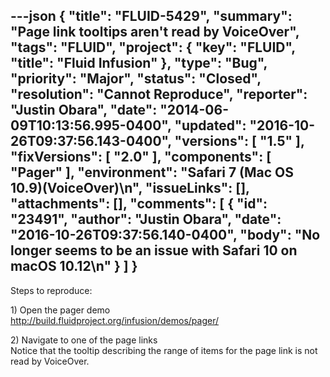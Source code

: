 ---json
{
  "title": "FLUID-5429",
  "summary": "Page link tooltips aren't read by VoiceOver",
  "tags": "FLUID",
  "project": {
    "key": "FLUID",
    "title": "Fluid Infusion"
  },
  "type": "Bug",
  "priority": "Major",
  "status": "Closed",
  "resolution": "Cannot Reproduce",
  "reporter": "Justin Obara",
  "date": "2014-06-09T10:13:56.995-0400",
  "updated": "2016-10-26T09:37:56.143-0400",
  "versions": [
    "1.5"
  ],
  "fixVersions": [
    "2.0"
  ],
  "components": [
    "Pager"
  ],
  "environment": "Safari 7 (Mac OS 10.9)(VoiceOver)\n",
  "issueLinks": [],
  "attachments": [],
  "comments": [
    {
      "id": "23491",
      "author": "Justin Obara",
      "date": "2016-10-26T09:37:56.140-0400",
      "body": "No longer seems to be an issue with Safari 10 on macOS 10.12\n"
    }
  ]
}
---
Steps to reproduce:

1\) Open the pager demo\
<http://build.fluidproject.org/infusion/demos/pager/>

2\) Navigate to one of the page links\
Notice that the tooltip describing the range of items for the page link is not read by VoiceOver.

        